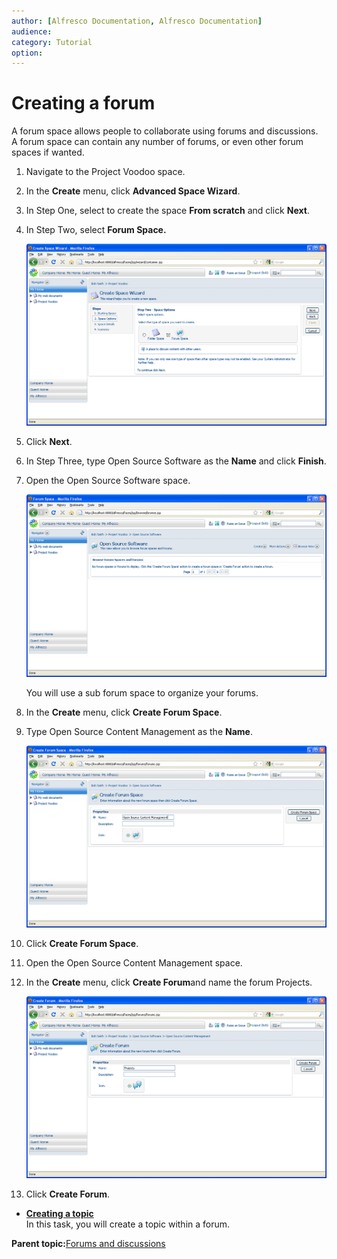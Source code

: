 ```yaml
---
author: [Alfresco Documentation, Alfresco Documentation]
audience: 
category: Tutorial
option: 
---
```


# Creating a forum

A forum space allows people to collaborate using forums and discussions. A forum space can contain any number of forums, or even other forum spaces if wanted.

1.  Navigate to the Project Voodoo space.

2.  In the **Create** menu, click **Advanced Space Wizard**.

3.  In Step One, select to create the space **From scratch** and click **Next**.

4.  In Step Two, select **Forum Space.**

    ![Create Space Wizard: Step Two](../images/im-forumspace.png)

5.  Click **Next**.

6.  In Step Three, type Open Source Software as the **Name** and click **Finish**.

7.  Open the Open Source Software space.

    ![Browse Forum Spaces and Forums](../images/im-opensourcesoftware.png)

    You will use a sub forum space to organize your forums.

8.  In the **Create** menu, click **Create Forum Space**.

9.  Type Open Source Content Management as the **Name**.

    ![Create Forum Space](../images/im-createforumspace.png)

10. Click **Create Forum Space**.

11. Open the Open Source Content Management space.

12. In the **Create** menu, click **Create Forum**and name the forum Projects.

    ![Create Forum](../images/im-createforum.png)

13. Click **Create Forum**.


-   **[Creating a topic](../tasks/tgs-create-topic.md)**  
In this task, you will create a topic within a forum.

**Parent topic:**[Forums and discussions](../concepts/cgs-forumsdiscussions.md)

